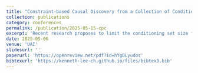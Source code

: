 ```yaml
---
title: "Constraint-based Causal Discovery from a Collection of Conditioning Sets"
collection: publications
category: conferences
permalink: /publication/2025-05-15-cpc
excerpt: 'Recent research proposes to limit the conditioning set size for robust causal discovery. However, the existing algorithms require exhaustive testing of all CI relations with conditioning set sizes up to a certain integer $k$. This becomes problematic in practice when variables with large support are present, as it makes CI tests less reliable due to near-deterministic relationships, thereby violating the faithfulness assumption. To address this issue, we propose a causal discovery algorithm that only uses CI tests where the conditioning sets are restricted to a given set of conditioning sets including the empty set.'
date: 2025-05-06
venue: 'UAI'
slidesurl: ''
paperurl: 'https://openreview.net/pdf?id=hYgDLyudos'
bibtexurl: 'https://kenneth-lee-ch.github.io/files/bibtex3.bib'
---
```

